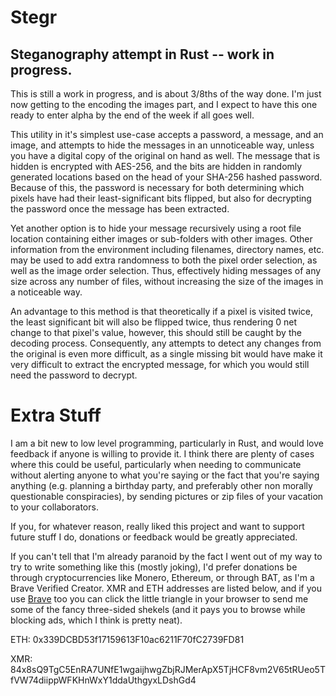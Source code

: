 # Stegr
## Steganography attempt in Rust -- work in progress.

This is still a work in progress, and is about 3/8ths of the way done. I'm just now getting to the encoding the images part, and I expect to have this one ready to enter alpha by the end of the week if all goes well.


This utility in it's simplest use-case accepts a password, a message, and an image, and attempts to hide the messages in an unnoticeable way, unless you have a digital copy of the original on hand as well. The message that is hidden is encrypted with AES-256, and the bits are hidden in randomly generated locations based on the head of your SHA-256 hashed password. Because of this, the password is necessary for both determining which pixels have had their least-significant bits flipped, but also for decrypting the password once the message has been extracted. 

Yet another option is to hide your message recursively using a root file location containing either images or sub-folders with other images. Other information from the environment including filenames, directory names, etc. may be used to add extra randomness to both the pixel order selection, as well as the image order selection. Thus, effectively hiding messages of any size across any number of files, without increasing the size of the images in a noticeable way.

An advantage to this method is that theoretically if a pixel is visited twice, the least significant bit will also be flipped twice, thus rendering 0 net change to that pixel's value, however, this should still be caught by the decoding process. Consequently, any attempts to detect any changes from the original is even more difficult, as a single missing bit would have make it very difficult to extract the encrypted message, for which you would still need the password to decrypt. 


# Extra Stuff 
I am a bit new to low level programming, particularly in Rust, and would love feedback if anyone is willing to provide it. I think there are plenty of cases where this could be useful, particularly when needing to communicate without alerting anyone to what you're saying or the fact that you're saying anything (e.g. planning a birthday party, and preferably other non morally questionable conspiracies), by sending pictures or zip files of your vacation to your collaborators.

If you, for whatever reason, really liked this project and want to support future stuff I do, donations or feedback would be greatly appreciated. 

If you can't tell that I'm already paranoid by the fact I went out of my way to try to write something like this (mostly joking), I'd prefer donations be through cryptocurrencies like Monero, Ethereum, or through BAT, as I'm a Brave Verified Creator. XMR and ETH addresses are listed below, and if you use [Brave](https://brave.com/JOH113) too you can click the little triangle in your browser to send me some of the fancy three-sided shekels (and it pays you to browse while blocking ads, which I think is pretty neat).

ETH: 0x339DCBD53f17159613F10ac6211F70fC2739FD81

XMR: 84x8sQ9TgC5EnRA7UNfE1wgaijhwgZbjRJMerApX5TjHCF8vm2V65tRUeo5TfVW74diippWFKHnWxY1ddaUthgyxLDshGd4  
